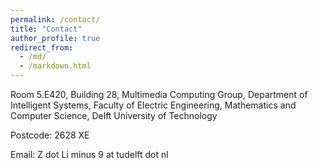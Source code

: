 ```yaml
---
permalink: /contact/
title: "Contact"
author_profile: true
redirect_from: 
  - /md/
  - /markdown.html
---
```



Room 5.E420, Building 28,
Multimedia Computing Group,
Department of Intelligent Systems,
Faculty of Electric Engineering, Mathematics and Computer Science,
Delft University of Technology

Postcode: 2628 XE

Email: Z dot Li minus 9 at tudelft dot nl
